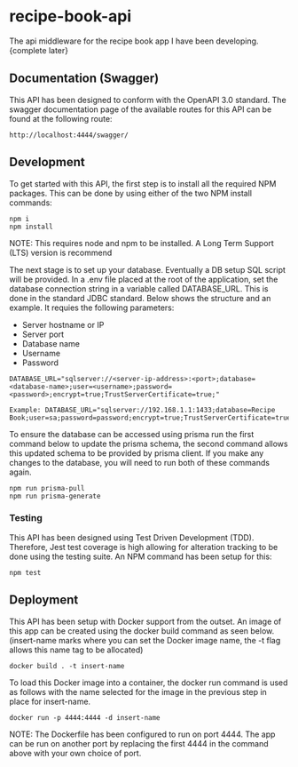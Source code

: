 # recipe-book-api

The api middleware for the recipe book app I have been developing. {complete later}

## Documentation (Swagger)

This API has been designed to conform with the OpenAPI 3.0 standard. The swagger documentation page of the available routes for this API can be found at the following route:

```
http://localhost:4444/swagger/
```

## Development

To get started with this API, the first step is to install all the required NPM packages. This can be done by using either of the two NPM install commands:

```
npm i
npm install
```

NOTE: This requires node and npm to be installed. A Long Term Support (LTS) version is recommend

The next stage is to set up your database. Eventually a DB setup SQL script will be provided. In a .env file placed at the root of the application, set the database connection string in a variable called DATABASE_URL. This is done in the standard JDBC standard. Below shows the structure and an example. It requies the following parameters:

- Server hostname or IP
- Server port
- Database name
- Username
- Password

```
DATABASE_URL="sqlserver://<server-ip-address>:<port>;database=<database-name>;user=<username>;password=<password>;encrypt=true;TrustServerCertificate=true;"

Example: DATABASE_URL="sqlserver://192.168.1.1:1433;database=Recipe Book;user=sa;password=password;encrypt=true;TrustServerCertificate=true;"
```

To ensure the database can be accessed using prisma run the first command below to update the prisma schema, the second command allows this updated schema to be provided by prisma client. If you make any changes to the database, you will need to run both of these commands again.

```
npm run prisma-pull
npm run prisma-generate
```

### Testing

This API has been designed using Test Driven Development (TDD). Therefore, Jest test coverage is high allowing for alteration tracking to be done using the testing suite. An NPM command has been setup for this:

```
npm test
```

## Deployment

This API has been setup with Docker support from the outset. An image of this app can be created using the docker build command as seen below. (insert-name marks where you can set the Docker image name, the -t flag allows this name tag to be allocated)

```
docker build . -t insert-name
```

To load this Docker image into a container, the docker run command is used as follows with the name selected for the image in the previous step in place for insert-name.

```
docker run -p 4444:4444 -d insert-name
```

NOTE: The Dockerfile has been configured to run on port 4444. The app can be run on another port by replacing the first 4444 in the command above with your own choice of port.
